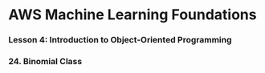 # AWS Machine Learning Foundations 

### Lesson 4: Introduction to Object-Oriented Programming 

### 24. Binomial Class






